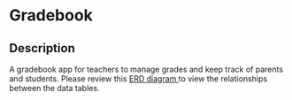 # Gradebook

## Description
A gradebook app for teachers to manage grades and keep track of parents and students. Please review this <a href="https://www.lucidchart.com/invitations/accept/7b913e6c-e272-40a7-add6-b11c099ed730">ERD diagram </a>to view the relationships between the data tables.

## 
